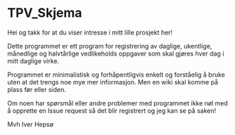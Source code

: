 # TPV_Skjema

Hei og takk for at du viser intresse i mitt lille prosjekt her!

Dette programmet er ett program for registrering av daglige, ukentlige, månedlige og halvtårlige vedlikeholds oppgaver som skal gjøres
hver dag i mitt daglige virke.

Programmet er minimalistisk og forhåpentligvis enkelt og forståelig å bruke uten at det trengs noe mye mer informasjon. Men en wiki skal
komme på plass før eller siden.

Om noen har spørsmål eller andre problemer med programmet ikke nøl med å opprette en Issue request så det blir registrert og jeg kan se på
saken!


Mvh Iver Hepsø

